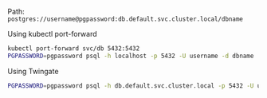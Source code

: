 Path: `postgres://username@pgpassword:db.default.svc.cluster.local/dbname`

Using kubectl port-forward
```bash
kubectl port-forward svc/db 5432:5432
PGPASSWORD=pgpassword psql -h localhost -p 5432 -U username -d dbname
```
Using Twingate
```bash
PGPASSWORD=pgpassword psql -h db.default.svc.cluster.local -p 5432 -U username -d dbname
```